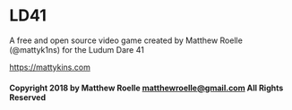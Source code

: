 # LD41 

A free and open source video game created by Matthew Roelle (@mattyk1ns) for the Ludum Dare 41

https://mattykins.com

#### Copyright 2018 by Matthew Roelle matthewroelle@gmail.com All Rights Reserved
